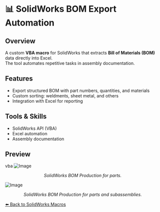 # 📊 SolidWorks BOM Export Automation

## Overview
A custom **VBA macro** for SolidWorks that extracts **Bill of Materials (BOM)** data directly into Excel.  
The tool automates repetitive tasks in assembly documentation.

## Features
- Export structured BOM with part numbers, quantities, and materials  
- Custom sorting: weldments, sheet metal, and others  
- Integration with Excel for reporting  

## Tools & Skills
- SolidWorks API (VBA)  
- Excel automation  
- Assembly documentation  

## Preview
vba
![Image](https://github.com/user-attachments/assets/ff8657e6-6936-42d4-9cb1-bfdcd94dbf34)
<p align="center">
<em>SolidWorks BOM Production for parts.</em>
</p>

![Image](https://github.com/user-attachments/assets/2fce5330-c1c3-4f34-88ec-96fde987f66e)
<p align="center">
<em>SolidWorks BOM Production for parts and subassemblies.</em>
</p>

[⬅️ Back to SolidWorks Macros](../README.md#️-solidworks-macros--automation)

